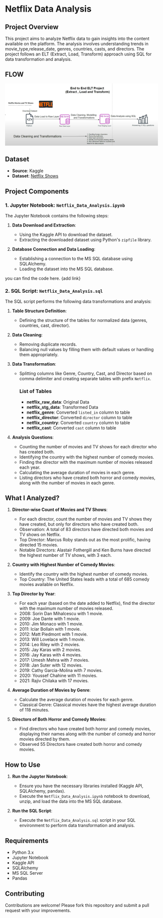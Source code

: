 # Netflix Data Analysis

## Project Overview

This project aims to analyze Netflix data to gain insights into the content available on the platform. The analysis involves understanding trends in movie_type,release_date, genres, countries, casts, and directors. The project follows an ELT (Extract, Load, Transform) approach using SQL for data transformation and analysis.

## FLOW

![Netflix_Data_Analysis](NDA.png)

## Dataset

- **Source**: Kaggle
- **Dataset**: [Netflix Shows](https://www.kaggle.com/datasets/shivamb/netflix-shows)

## Project Components

### 1. Jupyter Notebook: `Netflix_Data_Analysis.ipynb`

The Jupyter Notebook contains the following steps:

1. **Data Download and Extraction**:
   - Using the Kaggle API to download the dataset.
   - Extracting the downloaded dataset using Python's `zipfile` library.

2. **Database Connection and Data Loading**:
   - Establishing a connection to the MS SQL database using SQLAlchemy.
   - Loading the dataset into the MS SQL database.

  you can find the code here. {add link}

### 2. SQL Script: `Netflix_Data_Analysis.sql`

The SQL script performs the following data transformations and analysis:

1. **Table Structure Definition**:
   - Defining the structure of the tables for normalized data (genres, countries, cast, director).

2. **Data Cleaning**:
   - Removing duplicate records.
   - Balancing null values by filling them with default values or handling them appropriately.

3. **Data Transformation**:
   - Splitting columns like Genre, Country, Cast, and Director based on comma delimiter and creating separate tables with prefix `Netflix`.
  
      ### List of Tables
      
      - **netflix_raw_data**: Original Data
      - **netflix_stg_data**: Transformed Data
      - **netflix_genre**: Converted `listed_in` column to table
      - **netflix_director**: Converted `director` column to table
      - **netflix_country**: Converted `country` column to table
      - **netflix_cast**: Converted `cast` column to table



4. **Analysis Questions**:
   - Counting the number of movies and TV shows for each director who has created both.
   - Identifying the country with the highest number of comedy movies.
   - Finding the director with the maximum number of movies released each year.
   - Calculating the average duration of movies in each genre.
   - Listing directors who have created both horror and comedy movies, along with the number of movies in each genre.

## What I Analyzed?

1. **Director-wise Count of Movies and TV Shows**:
   
   - For each director, count the number of movies and TV shows they have created, but only for directors who have created both.
    - Observation: A total of 83 directors have directed both movies and TV shows on Netflix.
    - Top Director: Marcus Roby stands out as the most prolific, having directed 15 movies.
    - Notable Directors: Alastair Fothergill and Ken Burns have directed the highest number of TV shows, with 3 each.

2. **Country with Highest Number of Comedy Movies**:
   - Identify the country with the highest number of comedy movies.
    - Top Country: The United States leads with a total of 685 comedy movies available on Netflix.

3. **Top Director by Year**:
   - For each year (based on the date added to Netflix), find the director with the maximum number of movies released.
    - 2008: Sorin Dan Mihalcescu with 1 movie.
    - 2009: Joe Dante with 1 movie.
    - 2010: Jim Monaco with 1 movie.
    - 2011: Icíar Bollaín with 1 movie.
    - 2012: Matt Piedmont with 1 movie.
    - 2013: Will Lovelace with 1 movie.
    - 2014: Leo Riley with 2 movies.
    - 2015: Jay Karas with 2 movies.
    - 2016: Jay Karas with 4 movies.
    - 2017: Umesh Mehra with 7 movies.
    - 2018: Jan Suter with 12 movies.
    - 2019: Cathy Garcia-Molina with 7 movies.
    - 2020: Youssef Chahine with 11 movies.
    - 2021: Rajiv Chilaka with 17 movies.

4. **Average Duration of Movies by Genre**:
   - Calculate the average duration of movies for each genre.
   - Classical Genre: Classical movies have the highest average duration of 118 minutes.


5. **Directors of Both Horror and Comedy Movies**:
   - Find directors who have created both horror and comedy movies, displaying their names along with the number of comedy and horror movies directed by them.
   - Observed 55 Directors have created both horror and comedy movies.

## How to Use

1. **Run the Jupyter Notebook**:
   - Ensure you have the necessary libraries installed (Kaggle API, SQLAlchemy, pandas).
   - Execute the `Netflix_Data_Analysis.ipynb` notebook to download, unzip, and load the data into the MS SQL database.

2. **Run the SQL Script**:
   - Execute the `Netflix_Data_Analysis.sql` script in your SQL environment to perform data transformation and analysis.

## Requirements

- Python 3.x
- Jupyter Notebook
- Kaggle API
- SQLAlchemy
- MS SQL Server
- Pandas

## Contributing

Contributions are welcome! Please fork this repository and submit a pull request with your improvements.
